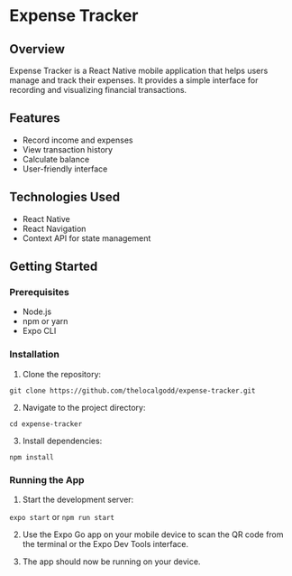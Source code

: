 # Expense Tracker

## Overview
Expense Tracker is a React Native mobile application that helps users manage and track their expenses. It provides a simple interface for recording and visualizing financial transactions.

## Features
- Record income and expenses
- View transaction history
- Calculate balance
- User-friendly interface

## Technologies Used
- React Native
- React Navigation
- Context API for state management

## Getting Started

### Prerequisites
- Node.js
- npm or yarn
- Expo CLI

### Installation
1. Clone the repository:

`git clone https://github.com/thelocalgodd/expense-tracker.git`

2. Navigate to the project directory:

`cd expense-tracker`

3. Install dependencies:

`npm install`


### Running the App
1. Start the development server:

`expo start` or `npm run start`

2. Use the Expo Go app on your mobile device to scan the QR code from the terminal or the Expo Dev Tools interface.

3. The app should now be running on your device.